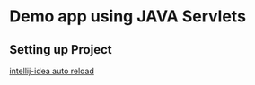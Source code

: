 # Demo app using JAVA Servlets

## Setting up Project

[intellij-idea auto reload](https://www.mkyong.com/intellij/https://www.mkyong.com/intellij/intellij-idea-auto-reload-a-web-application-hot-deploy/)


